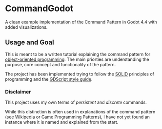 # CommandGodot
A clean example implementation of the Command Pattern in Godot 4.4 with added visualizations.

## Usage and Goal
This is meant to be a written tutorial explaining the command pattern for [object-oriented programming](https://en.wikipedia.org/wiki/Object-oriented_programming). 
The main priorties are understanding the purpose, core concept and functionality of the pattern.

The project has been implemented trying to follow the [SOLID](https://en.wikipedia.org/wiki/SOLID) principles of programming and the [GDScript style guide](https://docs.godotengine.org/en/stable/tutorials/scripting/gdscript/gdscript_styleguide.html).


### Disclaimer
This project uses my own terms of *persistent* and *discrete* commands. 

While this distinction is often used in explanations of the command pattern (see [Wikipedia](https://en.wikipedia.org/wiki/Command_pattern#Terminology) or [Game Programming Patterns](https://gameprogrammingpatterns.com/command.html#undo-and-redo)), I have not yet found an instance where it is named and explained from the start.